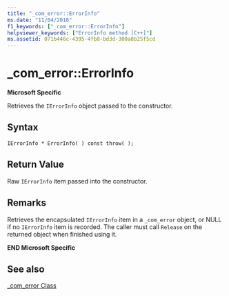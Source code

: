 ```yaml
---
title: "_com_error::ErrorInfo"
ms.date: "11/04/2016"
f1_keywords: ["_com_error::ErrorInfo"]
helpviewer_keywords: ["ErrorInfo method [C++]"]
ms.assetid: 071b446c-4395-4fb8-bd3d-300a8b25f5cd
---
```

# _com_error::ErrorInfo

**Microsoft Specific**

Retrieves the `IErrorInfo` object passed to the constructor.

## Syntax

```
IErrorInfo * ErrorInfo( ) const throw( );
```

## Return Value

Raw `IErrorInfo` item passed into the constructor.

## Remarks

Retrieves the encapsulated `IErrorInfo` item in a `_com_error` object, or NULL if no `IErrorInfo` item is recorded. The caller must call `Release` on the returned object when finished using it.

**END Microsoft Specific**

## See also

[_com_error Class](../cpp/com-error-class.md)
